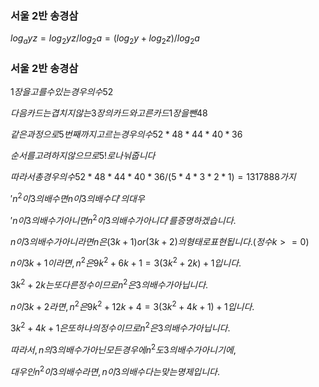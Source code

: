 ### 서울 2반 송경삼

$log_ayz=log_2yz/log_2a=(log_2y+log_2z)/log_2a$



### 서울 2반 송경삼

$1장을 고를 수 있는 경우의 수 52$

$다음 카드는 겹치지않는 3장의 카드와 고른 카드 1장을 뺀 48$

$같은 과정으로 5번째 까지 고르는 경우의 수 52*48*44*40*36$

$순서를 고려하지 않으므로 5!로 나눠줍니다$

$따라서 총 경우의 수 52*48*44*40*36/(5*4*3*2*1) = 1317888 가지$









$'n^2 이 3의 배수면 n이 3의 배수다'의 대우$ 

$'n이 3의 배수가 아니면 n^2 이 3의 배수가 아니다'를 증명하겠습니다.$ 

$n이 3의 배수가 아니라면 n은 (3k+1) or (3k+2) 의 형태로 표현됩니다. (정수 k>=0)$

$n이 3k+1 이라면, n^2은 9k^2+6k+1 = 3(3k^2+2k)+1 입니다.$

$3k^2+2k는 또 다른 정수이므로 n^2은 3의 배수가 아닙니다.$

$n이 3k+2라면, n^2은 9k^2+12k+4 = 3(3k^2+4k+1)+1입니다.$

$3k^2+4k+1은 또 하나의 정수이므로 n^2은 3의 배수가 아닙니다.$

$따라서, n의 3의 배수가 아닌 모든 경우에 n^2도 3의 배수가 아니기에,$

$대우인 n^2이 3의 배수라면, n이 3의 배수다는 맞는 명제입니다.$








